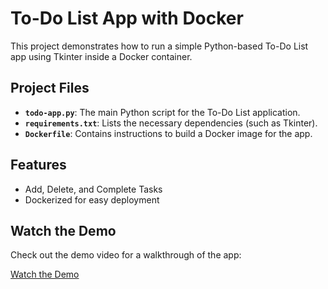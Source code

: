 
# To-Do List App with Docker

This project demonstrates how to run a simple Python-based To-Do List app using Tkinter inside a Docker container.

## Project Files

- **`todo-app.py`**: The main Python script for the To-Do List application.
- **`requirements.txt`**: Lists the necessary dependencies (such as Tkinter).
- **`Dockerfile`**: Contains instructions to build a Docker image for the app.

## Features

- Add, Delete, and Complete Tasks
- Dockerized for easy deployment





## Watch the Demo

Check out the demo video for a walkthrough of the app:

[Watch the Demo](https://drive.google.com/file/d/1OgNdlcJ5VR4MqzmIXpU680gruZ1yDpL-/view?usp=drive_link)
